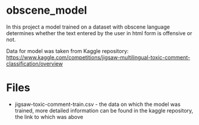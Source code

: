 # obscene_model
In this project a model trained on a dataset with obscene language determines whether the text entered by the user in html form is offensive or not.

Data for model was taken from Kaggle repository:
https://www.kaggle.com/competitions/jigsaw-multilingual-toxic-comment-classification/overview

# Files
+ jigsaw-toxic-comment-train.csv - the data on which the model was trained, more detailed information can be found in the kaggle repository, the link to which was above
